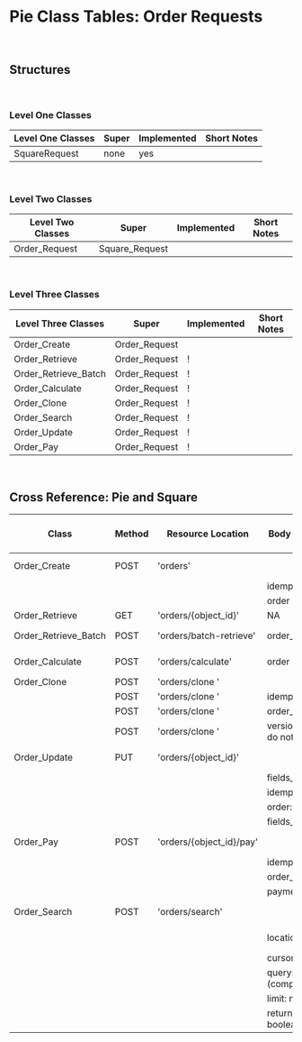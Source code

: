 # Pie Class Tables: Order Requests

<br/>

## Structures

<br/>

### Level One Classes

| Level One Classes | Super | Implemented | Short Notes |
| ----------------- | ----- | ----------- | ----------- |
| SquareRequest     | none  | yes         |

<br/>

### Level Two Classes

| Level Two Classes | Super          | Implemented | Short Notes |
| ----------------- | -------------- | ----------- | ----------- |
| Order_Request     | Square_Request |

<br/>

### Level Three Classes

| Level Three Classes  | Super         | Implemented | Short Notes |
| -------------------- | ------------- | ----------- | ----------- |
| Order_Create         | Order_Request |             |
| Order_Retrieve       | Order_Request | !           |
| Order_Retrieve_Batch | Order_Request | !           |
| Order_Calculate      | Order_Request | !           |
| Order_Clone          | Order_Request | !           |
| Order_Search         | Order_Request | !           |
| Order_Update         | Order_Request | !           |
| Order_Pay            | Order_Request | !           |

<br/>

## Cross Reference: Pie and Square

| Class                | Method | Resource Location        | Body Properties                  | Response Payload Field | Square Docs                                                                                        |
| -------------------- | ------ | ------------------------ | -------------------------------- | ---------------------- | -------------------------------------------------------------------------------------------------- |
| Order_Create         | POST   | 'orders'                 |                                  | order (super)          | [Create Order](https://developer.squareup.com/reference/square/orders-api/create-order)            |
|                      |        |                          | idempotency_key                  |                        |
|                      |        |                          | order                            |                        |
| Order_Retrieve       | GET    | 'orders/{object_id}'     | NA                               |                        |
| Order_Retrieve_Batch | POST   | 'orders/batch-retrieve'  | order_ids: []                    | orders:[]              | [Retrieve Batch](https://developer.squareup.com/reference/square/orders-api/batch-retrieve-orders) |
| Order_Calculate      | POST   | 'orders/calculate'       | order                            | order (super)          | [Calculate Order](https://developer.squareup.com/reference/square/orders-api/calculate-order)      |
| Order_Clone          | POST   | 'orders/clone '          |                                  |
|                      | POST   | 'orders/clone '          | idempotency_key                  |                        |
|                      | POST   | 'orders/clone '          | order_id                         |                        |
|                      | POST   | 'orders/clone '          | version (useless do not support) |                        |
| Order_Update         | PUT    | 'orders/{object_id}'     |                                  | order (super)          | [Update Order](https://developer.squareup.com/reference/square/orders-api/update-order)            |
|                      |        |                          | fields_to_clear: []              |                        |
|                      |        |                          | idempotency_key                  |
|                      |        |                          | order: (special)                 |
|                      |        |                          | fields_to_clear: []              |
| Order_Pay            | POST   | 'orders/{object_id}/pay' |                                  | order (super)          | [Pay Order](https://developer.squareup.com/reference/square/orders-api/pay-order)                  |
|                      |        |                          | idempotency_key                  |
|                      |        |                          | order_version                    |
|                      |        |                          | payments_ids: []                 |
| Order_Search         | POST   | 'orders/search'          |                                  |                        | [Search Orders](https://developer.squareup.com/reference/square/orders-api/search-orders)          |
|                      |        |                          | location_ids: []                 | order_entries: []      |
|                      |        |                          | cursor: str                      | orders:[]              |
|                      |        |                          | query: {} (complex)              | cursor                 |
|                      |        |                          | limit: num                       |
|                      |        |                          | return_entries: boolean          |

<br/>
